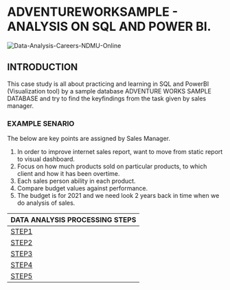 # ADVENTUREWORKSAMPLE - ANALYSIS ON SQL AND POWER BI. 

 ![Data-Analysis-Careers-NDMU-Online](https://user-images.githubusercontent.com/86598565/127422186-2bd2909e-66f4-4759-b883-6ec48f2587b8.png)


## INTRODUCTION

 This case study is all about practicing and learning in SQL and PowerBI (Visualization tool) by a sample database ADVENTURE WORKS SAMPLE DATABASE and try to find the keyfindings from the task given by sales manager.
 

 ### EXAMPLE SENARIO 
 
 The below are key points are assigned by Sales Manager.
 
1.	In order to improve  internet sales report, want to move from static report to visual dashboard.
2.	Focus on how much products sold on particular products, to which client and how it has been overtime.
3.	Each sales person ability in each product.
4.	Compare budget values against performance.
5.	The budget is for 2021 and we need look 2 years back in time when we do analysis of sales.


| DATA ANALYSIS PROCESSING STEPS  | 
| ------------- | 
| [STEP1](https://github.com/dharanipandurangan/CYCLISTICS-DATA-ANALYSIS/blob/main/ASK%20PHASE.md)  | 
| [STEP2](https://github.com/dharanipandurangan/CYCLISTICS-DATA-ANALYSIS/blob/main/PREPARE%20PHASE.md) |
| [STEP3](https://github.com/dharanipandurangan/CYCLISTICS-DATA-ANALYSIS/blob/main/PROCESS%20PHASE.md) |
| [STEP4](https://github.com/dharanipandurangan/CYCLISTICS-DATA-ANALYSIS/blob/main/ANALYZE%20PHASE.Rmd) |
| [STEP5](https://github.com/dharanipandurangan/CYCLISTICS-DATA-ANALYSIS/blob/main/SHARE%20PHASE.md) |

